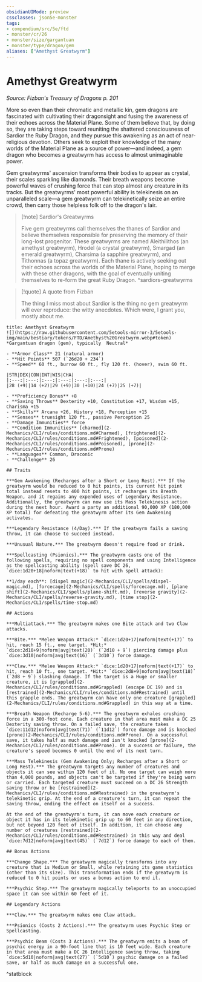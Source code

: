```yaml
---
obsidianUIMode: preview
cssclasses: json5e-monster
tags:
- compendium/src/5e/ftd
- monster/cr/26
- monster/size/gargantuan
- monster/type/dragon/gem
aliases: ["Amethyst Greatwyrm"]
---
```

# Amethyst Greatwyrm
*Source: Fizban's Treasury of Dragons p. 201*  

More so even than their chromatic and metallic kin, gem dragons are fascinated with cultivating their dragonsight and fusing the awareness of their echoes across the Material Plane. Some of them believe that, by doing so, they are taking steps toward reuniting the shattered consciousness of Sardior the Ruby Dragon, and they pursue this awakening as an act of near-religious devotion. Others seek to exploit their knowledge of the many worlds of the Material Plane as a source of power—and indeed, a gem dragon who becomes a greatwyrm has access to almost unimaginable power.

Gem greatwyrms' ascension transforms their bodies to appear as crystal, their scales sparkling like diamonds. Their breath weapons become powerful waves of crushing force that can stop almost any creature in its tracks. But the greatwyrms' most powerful ability is telekinesis on an unparalleled scale—a gem greatwyrm can telekinetically seize an entire crowd, then carry those helpless folk off to the dragon's lair.

> [!note] Sardior's Greatwyrms
> 
> Five gem greatwyrms call themselves the thanes of Sardior and believe themselves responsible for preserving the memory of their long-lost progenitor. These greatwyrms are named Aleithilithos (an amethyst greatwyrm), Hrodel (a crystal greatwyrm), Smargad (an emerald greatwyrm), Charsima (a sapphire greatwyrm), and Tithonnas (a topaz greatwyrm). Each thane is actively seeking out their echoes across the worlds of the Material Plane, hoping to merge with these other dragons, with the goal of eventually uniting themselves to re-form the great Ruby Dragon.
^sardiors-greatwyrms

> [!quote] A quote from Fizban  
> 
> The thing I miss most about Sardior is the thing no gem greatwyrm will ever reproduce: the witty anecdotes. Which were, I grant you, mostly about me.


```ad-statblock
title: Amethyst Greatwyrm
![](https://raw.githubusercontent.com/5etools-mirror-3/5etools-img/main/bestiary/tokens/FTD/Amethyst%20Greatwyrm.webp#token)
*Gargantuan dragon (gem), typically  Neutral*

- **Armor Class** 21 (natural armor)
- **Hit Points** 507 (`26d20 + 234`)
- **Speed** 60 ft., burrow 60 ft., fly 120 ft. (hover), swim 60 ft.

|STR|DEX|CON|INT|WIS|CHA|
|:---:|:---:|:---:|:---:|:---:|:---:|
|28 (+9)|14 (+2)|29 (+9)|30 (+10)|24 (+7)|25 (+7)|

- **Proficiency Bonus** +8
- **Saving Throws** Dexterity +10, Constitution +17, Wisdom +15, Charisma +15
- **Skills** Arcana +26, History +18, Perception +15
- **Senses** truesight 120 ft., passive Perception 25
- **Damage Immunities** force
- **Condition Immunities** [charmed](2-Mechanics/CLI/rules/conditions.md#Charmed), [frightened](2-Mechanics/CLI/rules/conditions.md#Frightened), [poisoned](2-Mechanics/CLI/rules/conditions.md#Poisoned), [prone](2-Mechanics/CLI/rules/conditions.md#Prone)
- **Languages** Common, Draconic
- **Challenge** 26

## Traits

***Gem Awakening (Recharges after a Short or Long Rest).*** If the greatwyrm would be reduced to 0 hit points, its current hit point total instead resets to 400 hit points, it recharges its Breath Weapon, and it regains any expended uses of Legendary Resistance. Additionally, the greatwyrm can now use its Mass Telekinesis action during the next hour. Award a party an additional 90,000 XP (180,000 XP total) for defeating the greatwyrm after its Gem Awakening activates.

***Legendary Resistance (4/Day).*** If the greatwyrm fails a saving throw, it can choose to succeed instead.

***Unusual Nature.*** The greatwyrm doesn't require food or drink.

***Spellcasting (Psionics).*** The greatwyrm casts one of the following spells, requiring no spell components and using Intelligence as the spellcasting ability (spell save DC 26, `dice:1d20+18|noform|text(+18)` to hit with spell attack):

**1/day each**: [dispel magic](2-Mechanics/CLI/spells/dispel-magic.md), [forcecage](2-Mechanics/CLI/spells/forcecage.md), [plane shift](2-Mechanics/CLI/spells/plane-shift.md), [reverse gravity](2-Mechanics/CLI/spells/reverse-gravity.md), [time stop](2-Mechanics/CLI/spells/time-stop.md)

## Actions

***Multiattack.*** The greatwyrm makes one Bite attack and two Claw attacks.

***Bite.*** *Melee Weapon Attack:* `dice:1d20+17|noform|text(+17)` to hit, reach 15 ft., one target. *Hit:* `dice:2d10+9|noform|avg|text(20)` (`2d10 + 9`) piercing damage plus `dice:3d10|noform|avg|text(16)` (`3d10`) force damage.

***Claw.*** *Melee Weapon Attack:* `dice:1d20+17|noform|text(+17)` to hit, reach 10 ft., one target. *Hit:* `dice:2d8+9|noform|avg|text(18)` (`2d8 + 9`) slashing damage. If the target is a Huge or smaller creature, it is [grappled](2-Mechanics/CLI/rules/conditions.md#Grappled) (escape DC 19) and is [restrained](2-Mechanics/CLI/rules/conditions.md#Restrained) until this grapple ends. The greatwyrm can have only one creature [grappled](2-Mechanics/CLI/rules/conditions.md#Grappled) in this way at a time.

***Breath Weapon (Recharge 5-6).*** The greatwyrm exhales crushing force in a 300-foot cone. Each creature in that area must make a DC 25 Dexterity saving throw. On a failed save, the creature takes `dice:11d12|noform|avg|text(71)` (`11d12`) force damage and is knocked [prone](2-Mechanics/CLI/rules/conditions.md#Prone). On a successful save, it takes half as much damage and isn't knocked [prone](2-Mechanics/CLI/rules/conditions.md#Prone). On a success or failure, the creature's speed becomes 0 until the end of its next turn.

***Mass Telekinesis (Gem Awakening Only; Recharges after a Short or Long Rest).*** The greatwyrm targets any number of creatures and objects it can see within 120 feet of it. No one target can weigh more than 4,000 pounds, and objects can't be targeted if they're being worn or carried. Each targeted creature must succeed on a DC 26 Strength saving throw or be [restrained](2-Mechanics/CLI/rules/conditions.md#Restrained) in the greatwyrm's telekinetic grip. At the end of a creature's turn, it can repeat the saving throw, ending the effect on itself on a success.

At the end of the greatwyrm's turn, it can move each creature or object it has in its telekinetic grip up to 60 feet in any direction, but not beyond 120 feet of itself. In addition, it can choose any number of creatures [restrained](2-Mechanics/CLI/rules/conditions.md#Restrained) in this way and deal `dice:7d12|noform|avg|text(45)` (`7d12`) force damage to each of them.

## Bonus Actions

***Change Shape.*** The greatwyrm magically transforms into any creature that is Medium or Small, while retaining its game statistics (other than its size). This transformation ends if the greatwyrm is reduced to 0 hit points or uses a bonus action to end it.

***Psychic Step.*** The greatwyrm magically teleports to an unoccupied space it can see within 60 feet of it.

## Legendary Actions

***Claw.*** The greatwyrm makes one Claw attack.

***Psionics (Costs 2 Actions).*** The greatwyrm uses Psychic Step or Spellcasting.

***Psychic Beam (Costs 3 Actions).*** The greatwyrm emits a beam of psychic energy in a 90-foot line that is 10 feet wide. Each creature in that area must make a DC 26 Intelligence saving throw, taking `dice:5d10|noform|avg|text(27)` (`5d10`) psychic damage on a failed save, or half as much damage on a successful one.
```
^statblock